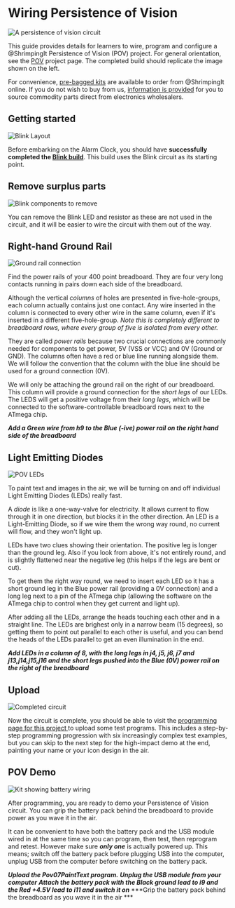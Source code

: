 # Wiring Persistence of Vision

![A persistence of vision circuit][header]

<!-- TODO: Add a second red wire and attach battery to power rails -->

This guide provides details for learners to wire, program and configure a @ShrimpingIt Persistence of Vision (POV) project. For general orientation, see the [POV](./index.html) project page. The completed build should replicate the image shown on the left.

For convenience, [pre-bagged kits](../../kit/pov.html) are available to order from @ShrimpingIt online. If you do not wish to buy from us, [information is provided](../../kit/pov.html#bom) for you to source commodity parts direct from electronics wholesalers.

## Getting started

![Blink Layout][step00]

Before embarking on the Alarm Clock, you should have **successfully completed the [Blink build](../blink/build.html)**. This build uses the Blink circuit as its starting point.

## Remove surplus parts

![Blink components to remove][step01]

You can remove the Blink LED and resistor as these are not used in the circuit, and it will be easier to wire the circuit with them out of the way.

## Right-hand Ground Rail

![Ground rail connection][step02]

Find the power rails of your 400 point breadboard. They are four very long contacts running in pairs down each side of the breadboard.

Although the vertical *columns* of holes are presented in five-hole-groups, each column actually contains just one contact. Any wire inserted in the column is connected to every other wire in the same column, even if it's inserted in a different five-hole-group. *Note this is completely different to breadboard *rows*, where every group of five is isolated from every other.*

They are called *power rails* because two crucial connections are commonly needed for components to get power, 5V (VSS or VCC) and 0V (Ground or GND). The columns often have a red or blue line running alongside them. We will follow the convention that the column with the blue line should be used for a ground connection (0V).

We will only be attaching the ground rail on the right of our breadboard. This column will provide a ground connection for the *short legs* of our LEDs. The LEDS will get a positive voltage from their *long legs*, which will be connected to the software-controllable breadboard rows next to the ATmega chip.

***Add a Green wire from h9 to the Blue (-ive) power rail on the right hand side of the breadboard***

## Light Emitting Diodes

![POV LEDs][step03]

To paint text and images in the air, we will be turning on and off individual Light Emitting Diodes (LEDs) really fast.

A *diode* is like a one-way-valve for electricity. It allows current to flow through it in one direction, but blocks it in the other direction. An LED is a Light-Emitting Diode, so if we wire them the wrong way round, no current will flow, and they won't light up.

LEDs have two clues showing their orientation. The positive leg is longer than the ground leg. Also if you look from above, it's not entirely round, and is slightly flattened near the negative leg (this helps if the legs are bent or cut).

To get them the right way round, we need to insert each LED so it has a short ground leg in the Blue power rail (providing a 0V connection) and a long leg next to a pin of the ATmega chip (allowing the software on the ATmega chip to control when they get current and light up).

After adding all the LEDs, arrange the heads touching each other and in a straight line. The LEDs are brighest only in a narrow beam (15 degrees), so getting them to point out parallel to each other is useful, and you can bend the heads of the LEDs parallel to get an even illumination in the end.

***Add LEDs in a column of 8, with the long legs in j4, j5, j6, j7 and j13,j14,j15,j16 and the short legs pushed into the Blue (0V) power rail on the right of the breadboard***

## Upload

![Completed circuit][step04]

Now the circuit is complete, you should be able to visit the [programming page for this project ](./program.html)  to upload some test programs.  This includes a step-by-step programming progression with six increasingly complex test examples, but you can skip to the next step for the high-impact demo at the end, painting your name or your icon design in the air.


## POV Demo 

![Kit showing battery wiring][header]

<!-- TODO: Note 'bottom' LED not on, or add exclamation mark to sketch -->

<!-- TODO: Mention insulation of pins on battery pack (reference breadboarding rules) -->

<!-- TODO: Mention switch should be on when battery inserted -->

<!-- TODO: Graphic has (spurious?) 104 capacitor -->

After programming, you are ready to demo your Persistence of Vision circuit. You can grip the battery pack behind the breadboard to provide power as you wave it in the air.

It can be convenient to have both the battery pack and the USB module wired in at the same time so you can program, then test, then reprogram and retest. However make sure ***only one*** is actually powered up. This means; switch off the battery pack before plugging USB into the computer, unplug USB from the computer before switching on the battery pack.

***Upload the Pov07PaintText program.***
***Unplug the USB module from your computer***
***Attach the battery pack with the Black ground lead to i9 and the Red +4.5V lead to i11 and switch it on***
***Grip the battery pack behind the breadboard as you wave it in the air ***

[header]: kit.png
[step00]: ./sequence/00_blink.png
[step01]: ./sequence/01_blink_remove.png
[step02]: ./sequence/02_pov_ground.png
[step03]: ./sequence/03_pov_leds.png
[step04]: ./sequence/04_pov_finished.png
